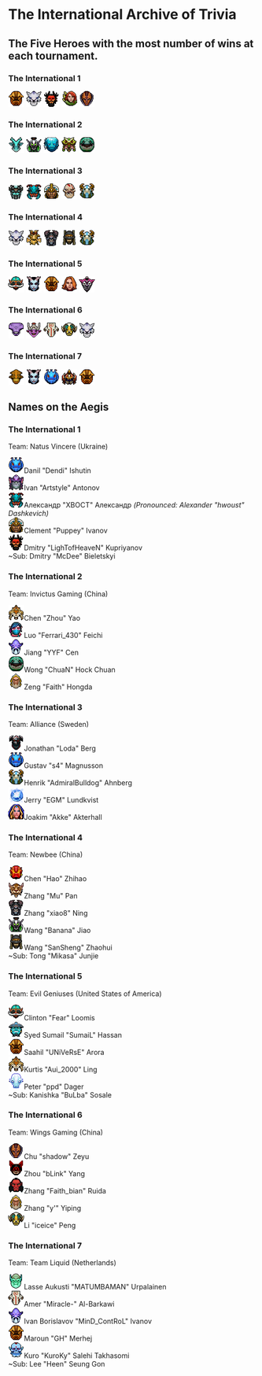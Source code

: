 # The International Archive of Trivia

## The Five Heroes with the most number of wins at each tournament.

### The International 1

![Shaker](/images/miniheroes/earthshaker.png) ![Potm](/images/miniheroes/mirana.png) ![BM](/images/miniheroes/beastmaster.png) ![Wind](/images/miniheroes/windrunner.png) ![AM](/images/miniheroes/antimage.png)

### The International 2

![lsehrac](/images/miniheroes/leshrac.png) ![rubick](/images/miniheroes/rubick.png) ![morph](/images/miniheroes/morphling.png) ![veno](/images/miniheroes/venomancer.png) ![tide](/images/miniheroes/tidehunter.png)

### The International 3

![visage](/images/miniheroes/visage.png) ![weaver](/images/miniheroes/weaver.png) ![chen](/images/miniheroes/chen.png) ![ls](/images/miniheroes/life_stealer.png) ![furion](/images/miniheroes/furion.png)

### The International 4

![potm](/images/miniheroes/mirana.png) ![treant](/images/miniheroes/treant.png) ![doom](/images/miniheroes/doom.png) ![rhasta](/images/miniheroes/shadow_shaman.png) ![furion](/images/miniheroes/furion.png)

### The International 5

![gyro](/images/miniheroes/gyrocopter.png) ![qop](/images/miniheroes/queenofpain.png) ![earthshaker](/images/miniheroes/earthshaker.png) ![lina](/images/miniheroes/lina.png) ![dazzle](/images/miniheroes/dazzle.png)

### The International 6

![void](/images/miniheroes/faceless_void.png) ![timbersaw](/images/miniheroes/shredder.png) ![jugg](/images/miniheroes/juggernaut.png) ![tauren](/images/miniheroes/elder_titan.png) ![mirana](/images/miniheroes/mirana.png)

### The International 7

![sk](/images/miniheroes/sand_king.png) ![qop](/images/miniheroes/queenofpain.png) ![puck](/images/miniheroes/puck.png) ![nyx](/images/miniheroes/nyx_assassin.png) ![shaker](/images/miniheroes/earthshaker.png)

## Names on the Aegis

### The International 1

Team: Natus Vincere (Ukraine)

![Dendi](/images/miniheroes/puck.png)Danil "Dendi" Ishutin  
![Artstyle](/images/miniheroes/slardar.png)Ivan "Artstyle" Antonov  
![XBOCT](/images/miniheroes/weaver.png)Александр "XBOCT" Александр *(Pronounced: Alexander "hwoust" Dashkevich)*  
![Puppey](/images/miniheroes/chen.png)Clement "Puppey" Ivanov  
![Lightofheaven](/images/miniheroes/beastmaster.png)Dmitry "LighTofHeaveN" Kupriyanov  
~Sub: Dmitry "McDee" Bieletskyi

### The International 2

Team: Invictus Gaming (China)

![Zhou](/images/miniheroes/naga_siren.png)Chen "Zhou" Yao  
![Ferrari](/images/miniheroes/templar_assassin.png)Luo "Ferrari_430" Feichi  
![YYF](/images/miniheroes/dark_seer.png)Jiang "YYF" Cen  
![Chuan](/images/miniheroes/tidehunter.png)Wong "ChuaN" Hock Chuan  
![faith](/images/miniheroes/keeper_of_the_light.png)Zeng "Faith" Hongda  

### The International 3

Team: Alliance (Sweden)

![Loda](/images/miniheroes/chaos_knight.png)Jonathan "Loda" Berg  
![s4](/images/miniheroes/puck.png)Gustav "s4" Magnusson  
![Bulldog](/images/miniheroes/furion.png)Henrik "AdmiralBulldog" Ahnberg  
![EGM](/images/miniheroes/wisp.png)Jerry "EGM" Lundkvist  
![Akke](/images/miniheroes/crystal_maiden.png)Joakim "Akke" Akterhall  

### The International 4

Team: Newbee (China)

![Hao](/images/miniheroes/ember_spirit.png)Chen "Hao" Zhihao  
![Mu](/images/miniheroes/brewmaster.png)Zhang "Mu" Pan  
![xiao8](/images/miniheroes/doom.png)Zhang "xiao8" Ning  
![banana](/images/miniheroes/rubick.png)Wang "Banana" Jiao  
![Sansheng](/images/miniheroes/shadow_shaman.png)Wang "SanSheng" Zhaohui  
~Sub: Tong "Mikasa" Junjie  

### The International 5

Team: Evil Geniuses (United States of America)

![Fear](/images/miniheroes/gyrocopter.png)Clinton "Fear" Loomis  
![sumail](/images/miniheroes/storm_spirit.png)Syed Sumail "SumaiL" Hassan  
![universe](/images/miniheroes/earthshaker.png)Saahil "UNiVeRsE" Arora  
![aui](/images/miniheroes/naga_siren.png)Kurtis "Aui_2000" Ling  
![ppd](/images/miniheroes/ancient_apparition.png)Peter "ppd" Dager  
~Sub: Kanishka "BuLba" Sosale  

### The International 6

Team: Wings Gaming (China)

![shadow](/images/miniheroes/antimage.png)Chu "shadow" Zeyu  
![blink](/images/miniheroes/batrider.png)Zhou "bLink" Yang  
![faithbian](/images/miniheroes/axe.png)Zhang "Faith_bian" Ruida  
![y](/images/miniheroes/keeper_of_the_light.png)Zhang "y'" Yiping  
![iceice](/images/miniheroes/elder_titan.png)Li "iceice" Peng  

### The International 7

Team: Team Liquid (Netherlands)

![matu](/images/miniheroes/necrolyte.png)Lasse Aukusti "MATUMBAMAN" Urpalainen  
![miracle](/images/miniheroes/juggernaut.png)Amer "Miracle-" Al-Barkawi  
![mc](/images/miniheroes/dark_seer.png)Ivan Borislavov "MinD_ContRoL" Ivanov  
![gh](/images/miniheroes/earthshaker.png)Maroun "GH" Merhej  
![kuro](/images/miniheroes/lich.png)Kuro "KuroKy" Salehi Takhasomi  
~Sub: Lee "Heen" Seung Gon
